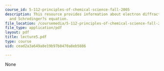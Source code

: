 ```yaml
---
course_id: 5-112-principles-of-chemical-science-fall-2005
description: This resource provides information about electron diffraction experiment,
  and Schrodinger?s equation.
file_location: /coursemedia/5-112-principles-of-chemical-science-fall-2005/cead2a3a649a8e19b97b8470a8eb5886_lecture5.pdf
file_type: application/pdf
layout: pdf
title: lecture5.pdf
type: course
uid: cead2a3a649a8e19b97b8470a8eb5886

---
```

None